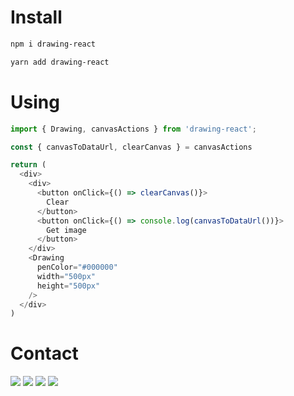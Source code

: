 # Install
````bash
npm i drawing-react
````
````bash
yarn add drawing-react
````
# Using
````js
import { Drawing, canvasActions } from 'drawing-react';

const { canvasToDataUrl, clearCanvas } = canvasActions

return (
  <div>
    <div>
      <button onClick={() => clearCanvas()}>
        Clear
      </button>
      <button onClick={() => console.log(canvasToDataUrl())}>
        Get image
      </button>
    </div>
    <Drawing
      penColor="#000000"
      width="500px"
      height="500px"
    />
  </div>
)
````
# Contact
<div> 
  <a href="https://instagram.com/caio_damiao" target="_blank"><img src="https://img.shields.io/badge/-Instagram-%23E4405F?style=for-the-badge&logo=instagram&logoColor=white" target="_blank"></a>
  <a href = "mailto:caio.henriquealves@outlook.com"><img src="https://img.shields.io/badge/Email-0078D4?style=for-the-badge&logo=microsoft-outlook&logoColor=white" target="_blank"></a>
  <a href = "https://github.com/CaioHAlves"><img src="https://img.shields.io/badge/GitHub-000000?style=for-the-badge&logo=github&logoColor=white" target="_blank"></a>
  <a href="https://www.linkedin.com/in/caio-henrique-alves/" target="_blank"><img src="https://img.shields.io/badge/-LinkedIn-%230077B5?style=for-the-badge&logo=linkedin&logoColor=white" target="_blank"></a>
</div>